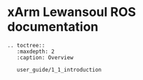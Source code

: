 # xArm Lewansoul ROS documentation


```eval_rst   
.. toctree::
   :maxdepth: 2
   :caption: Overview
   
   user_guide/1_1_introduction
   
